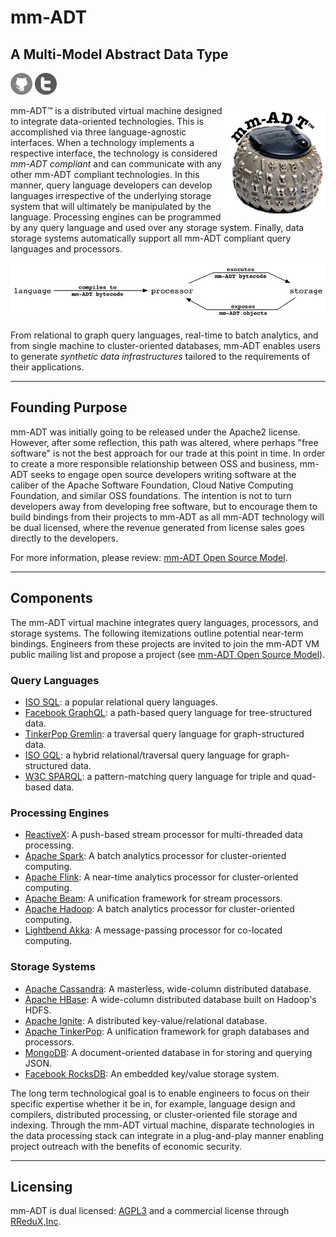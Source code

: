 # mm-ADT
## A Multi-Model Abstract Data Type

<a href="https://github.com/mm-adt"><img src="assets/images/github-icon.png" alt="GitHub" width="35" /></a>
<a href="http://twitter.com/_mmadt"><img src="assets/images/twitter-icon.png" alt="Twitter" width="35" /></a>

<img src="assets/images/mm-adt-logo.png" alt="mm-ADT" width="165" style="float:right;"/> mm-ADT&#8482; is a distributed virtual machine designed to integrate data-oriented technologies. This is accomplished via three language-agnostic interfaces. When a technology implements a respective interface, the technology is considered _mm-ADT compliant_ and can communicate with any other mm-ADT compliant technologies. In this manner, query language developers can develop languages irrespective of the underlying storage system that will ultimately be manipulated by the language. Processing engines can be programmed by any query language and used over any storage system. Finally, data storage systems automatically support all mm-ADT compliant query languages and processors.

<img src="assets/images/lang-proc-store.png" alt="mm-ADT Components" width="600" />

From relational to graph query languages, real-time to batch analytics, and from single machine to cluster-oriented databases, mm-ADT enables users to generate _synthetic data infrastructures_ tailored to the requirements of their applications.

---

## Founding Purpose

mm-ADT was initially going to be released under the Apache2 license. However, after some reflection, this path was altered, where perhaps "free software" is not the best  approach for our trade at this point in time. In order to create a more responsible relationship between OSS and business, mm-ADT seeks to engage open source developers writing software at the caliber of the Apache Software Foundation, Cloud Native Computing Foundation, and similar OSS foundations. The intention is not to turn developers away from developing free software, but to encourage them to build bindings from their projects to mm-ADT as all mm-ADT technology will be dual licensed, where the revenue generated from license sales goes directly to the developers. 

For more information, please review: <a href="model.html">mm-ADT Open Source Model</a>.

---

## Components

The mm-ADT virtual machine integrates query languages, processors, and storage systems. The following itemizations outline potential near-term bindings. Engineers from these projects are invited to join the mm-ADT VM public mailing list and propose a project (see <a href="model.html">mm-ADT Open Source Model</a>).

### Query Languages

* [ISO SQL](https://en.wikipedia.org/wiki/SQL): a popular relational query languages.
* [Facebook GraphQL](http://graphql.org/): a path-based query language for tree-structured data.
* [TinkerPop Gremlin](http://tinkerpop.apache.org/gremlin.html): a traversal query language for graph-structured data.
* [ISO GQL](http://www.gqlstandards.org/): a hybrid relational/traversal query language for graph-structured data.
* [W3C SPARQL](http://www.w3.org/TR/sparql11-query/): a pattern-matching query language for triple and quad-based data.

### Processing Engines

* [ReactiveX](http://reactivex.io/): A push-based stream processor for multi-threaded data processing.
* [Apache Spark](http://spark.apache.org): A batch analytics processor for cluster-oriented computing.
* [Apache Flink](http://flink.apache.org): A near-time analytics processor for cluster-oriented computing.
* [Apache Beam](http://beam.apache.org): A unification framework for stream processors.
* [Apache Hadoop](http://hadoop.apache.org): A batch analytics processor for cluster-oriented computing.
* [Lightbend Akka](http://akka.io): A message-passing processor for co-located computing.

### Storage Systems

* [Apache Cassandra](http://cassandra.apache.org): A masterless, wide-column distributed database.
* [Apache HBase](http://hbase.apache.org): A wide-column distributed database built on Hadoop's HDFS.
* [Apache Ignite](http://ignite.apache.org): A distributed key-value/relational database.
* [Apache TinkerPop](http://tinkerpop.apache.org): A unification framework for graph databases and processors.
* [MongoDB](https://www.mongodb.com/): A document-oriented database in for storing and querying JSON.
* [Facebook RocksDB](https://rocksdb.org/): An embedded key/value storage system.

The long term technological goal is to enable engineers to focus on their specific expertise whether it be in, for example, language design and compilers, distributed processing, or cluster-oriented file storage and indexing. Through the mm-ADT virtual machine, disparate technologies in the data processing stack can integrate in a plug-and-play manner enabling project outreach with the benefits of economic security.

---

## Licensing

mm-ADT is dual licensed: [AGPL3](https://www.gnu.org/licenses/agpl-3.0.txt) and a commercial license through [RReduX,Inc](http://rredux.com). 
